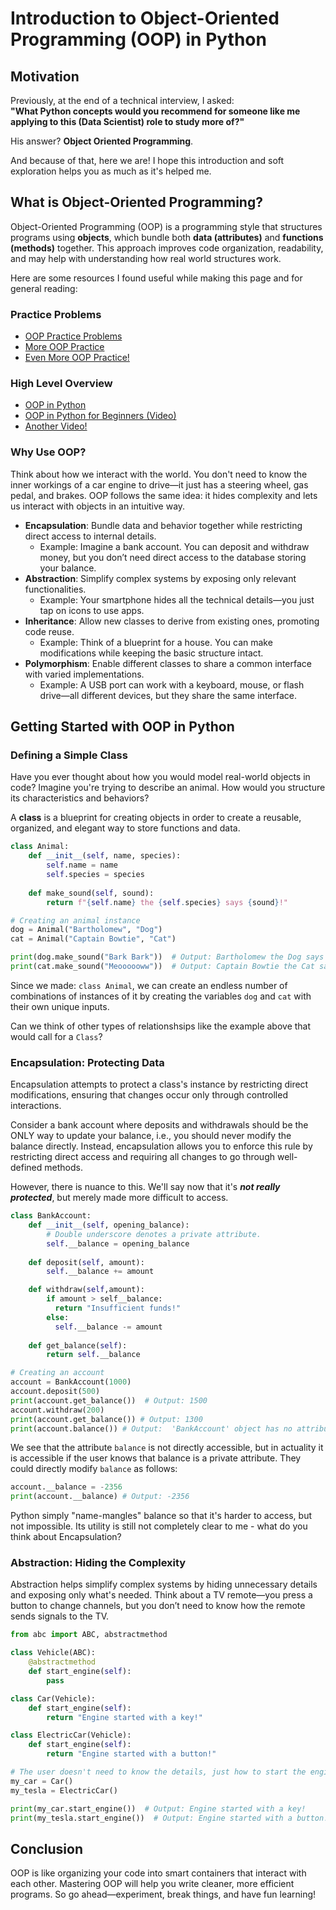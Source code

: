 # Introduction to Object-Oriented Programming (OOP) in Python

## Motivation
Previously, at the end of a technical interview, I asked:  
**"What Python concepts would you recommend for someone like me applying to this (Data Scientist) role to study more of?"**

His answer?  **Object Oriented Programming**.

And because of that, here we are!  I hope this introduction and soft exploration helps you as much as it's helped me.  

## What is Object-Oriented Programming?
Object-Oriented Programming (OOP) is a programming style that structures programs using **objects**, which bundle both **data (attributes)** and **functions (methods)** together. 
This approach improves code organization, readability, and may help with understanding how real world structures work.   

Here are some resources I found useful while making this page and for general reading:

### Practice Problems
- [OOP Practice Problems](https://www.w3resource.com/python-exercises/oop/index.php)
- [More OOP Practice](https://pynative.com/python-object-oriented-programming-oop-exercise/)
- [Even More OOP Practice!](https://www.geeksforgeeks.org/python-exercises-practice-questions-and-solutions/#python-oops-exercises)
### High Level Overview
- [OOP in Python](https://www.geeksforgeeks.org/python-oops-concepts/)
- [OOP in Python for Beginners (Video)](https://www.youtube.com/watch?v=JeznW_7DlB0)
- [Another Video!](https://www.youtube.com/watch?v=0XR_91AfgZI)

### Why Use OOP?
Think about how we interact with the world. You don't need to know the inner workings of a car engine to drive—it just has a steering wheel, gas pedal, and brakes. OOP follows the same idea: it hides complexity and lets us interact with objects in an intuitive way.

- **Encapsulation**: Bundle data and behavior together while restricting direct access to internal details. 
  - Example: Imagine a bank account. You can deposit and withdraw money, but you don’t need direct access to the database storing your balance.
- **Abstraction**: Simplify complex systems by exposing only relevant functionalities.
  - Example: Your smartphone hides all the technical details—you just tap on icons to use apps.
- **Inheritance**: Allow new classes to derive from existing ones, promoting code reuse.
  - Example: Think of a blueprint for a house. You can make modifications while keeping the basic structure intact.
- **Polymorphism**: Enable different classes to share a common interface with varied implementations.
  - Example: A USB port can work with a keyboard, mouse, or flash drive—all different devices, but they share the same interface.

## Getting Started with OOP in Python

### Defining a Simple Class
Have you ever thought about how you would model real-world objects in code? Imagine you're trying to describe an animal. How would you structure its characteristics and behaviors?

A **class** is a blueprint for creating objects in order to create a reusable, organized, and elegant way to store functions and data.  

```python
class Animal:
    def __init__(self, name, species):
        self.name = name
        self.species = species
    
    def make_sound(self, sound):
        return f"{self.name} the {self.species} says {sound}!"

# Creating an animal instance
dog = Animal("Bartholomew", "Dog")
cat = Animal("Captain Bowtie", "Cat")

print(dog.make_sound("Bark Bark"))  # Output: Bartholomew the Dog says Bark Bark!
print(cat.make_sound("Meoooooww"))  # Output: Captain Bowtie the Cat says Meoooooww!
```

Since we made: ```class Animal```, we can create an endless number of combinations of instances of it by creating the variables ```dog``` and ```cat``` with their own unique inputs.  

Can we think of other types of relationshsips like the example above that would call for a ```Class```? 

### Encapsulation: Protecting Data
Encapsulation attempts to protect a class's instance by restricting direct modifications, ensuring that changes occur only through controlled interactions. 

Consider a bank account where deposits and withdrawals should be the ONLY way to update your balance, i.e., you should never modify the balance directly. Instead, encapsulation allows you to enforce this rule by restricting direct access and requiring all changes to go through well-defined methods. 

However, there is nuance to this.  We'll say now that it's ***not really protected***, but merely made more difficult to access.  

```python
class BankAccount:
    def __init__(self, opening_balance):
        # Double underscore denotes a private attribute.
        self.__balance = opening_balance  
    
    def deposit(self, amount):
        self.__balance += amount

    def withdraw(self,amount):
        if amount > self__balance:
          return "Insufficient funds!"
        else:
          self.__balance -= amount
    
    def get_balance(self):
        return self.__balance

# Creating an account
account = BankAccount(1000)
account.deposit(500)
print(account.get_balance())  # Output: 1500
account.withdraw(200)
print(account.get_balance()) # Output: 1300
print(account.balance()) # Output:  'BankAccount' object has no attribute 'balance'
```

We see that the attribute ```balance``` is not directly accessible, but in actuality it is accessible if the user knows that balance is a private attribute.  They could directly modify ```balance``` as follows:

```python
account.__balance = -2356
print(account.__balance) # Output: -2356
```

Python simply "name-mangles" balance so that it's harder to access, but not impossible.
Its utility is still not completely clear to me - what do you think about Encapsulation?


### Abstraction: Hiding the Complexity
Abstraction helps simplify complex systems by hiding unnecessary details and exposing only what's needed. Think about a TV remote—you press a button to change channels, but you don’t need to know how the remote sends signals to the TV.

```python
from abc import ABC, abstractmethod

class Vehicle(ABC):
    @abstractmethod
    def start_engine(self):
        pass

class Car(Vehicle):
    def start_engine(self):
        return "Engine started with a key!"

class ElectricCar(Vehicle):
    def start_engine(self):
        return "Engine started with a button!"

# The user doesn't need to know the details, just how to start the engine
my_car = Car()
my_tesla = ElectricCar()

print(my_car.start_engine())  # Output: Engine started with a key!
print(my_tesla.start_engine())  # Output: Engine started with a button!
```
## Conclusion
OOP is like organizing your code into smart containers that interact with each other. Mastering OOP will help you write cleaner, more efficient programs. So go ahead—experiment, break things, and have fun learning!
